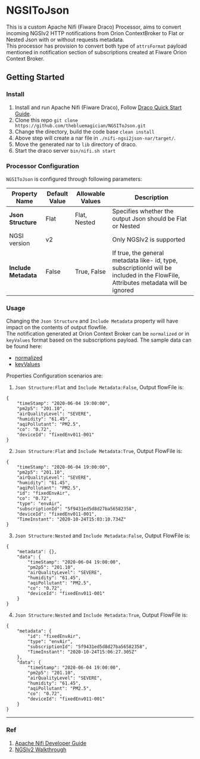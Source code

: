 # NGSIToJson
This is a custom Apache Nifi (Fiware Draco) Processor, aims to convert incoming NGSIv2 HTTP notifications from Orion ContextBroker to Flat or Nested Json with or without requests metadata.  
This processor has provision to convert both type of `attrsFormat` payload mentioned in notification section of subscriptions created at Fiware Orion Context Broker.

## Getting Started

### Install
1. Install and run Apache Nifi (Fiware Draco), Follow [Draco Quick Start Guide](https://github.com/ging/fiware-draco/blob/master/docs/quick_start_guide.md).
2. Clone this repo 
	`git clone https://github.com/thebluemagician/NGSIToJson.git`
3. Change the directory, build the code base 
   `clean install`
4. Above step will create a nar file in `./nifi-ngsi2json-nar/target/`.
5. Move the generated nar to `lib` directory of draco.
6. Start the draco server `bin/nifi.sh start`

### Processor Configuration
`NGSIToJson` is configured through following parameters:

| Property Name             | Default Value | Allowable Values | Description                                                                                                    |
| ------------------------- | ------------- | ---------------- | ---------------------------------------------------------------------------------------------------------------|
| **Json Structure**        | Flat          |  Flat, Nested    | Specifies whether the output Json should be Flat or Nested                                                     |
| NGSI version              | v2            |                  | Only NGSIv2 is supported                                                                                       |
| **Include Metadata**      | False         |  True, False     | If true, the general metadata like- id, type, subscriptionId will be included in the FlowFile, Attributes metadata will be ignored|

### Usage
Changing the `Json Structure` and `Include Metadata` property will have impact on the contents of output flowfile. 
<br>
The notification generated at Orion Context Broker can be `normalized` or in `keyValues` format based on the subscriptions payload. The sample data can be found here:
- [normalized](doc/ngsiv2_normalized_data.txt)
- [keyValues](doc/ngsiv2_keyvalues_data.txt)

Properties Configuration scenarios are:
1. `Json Structure:Flat` and `Include Metadata:False`, Output flowFile is:
```
{
    "timeStamp": "2020-06-04 19:00:00",
    "pm2p5": "201.10",
    "airQualityLevel": "SEVERE",
    "humidity": "61.45",
    "aqiPollutant": "PM2.5",
    "co": "0.72",
    "deviceId": "fixedEnv011-001"
}
```
2. `Json Structure:Flat` and `Include Metadata:True`, Output FlowFile is: 
```
{
    "timeStamp": "2020-06-04 19:00:00",
    "pm2p5": "201.10",
    "airQualityLevel": "SEVERE",
    "humidity": "61.45",
    "aqiPollutant": "PM2.5",
    "id": "fixedEnvAir",
    "co": "0.72",
    "type": "envAir",
    "subscriptionId": "5f9431ed5d8d27ba56582358",
    "deviceId": "fixedEnv011-001",
    "TimeInstant": "2020-10-24T15:03:10.734Z"
}
``` 
3. `Json Structure:Nested` and `Include Metadata:False`, Output FlowFile is:
```
{
    "metadata": {},
    "data": {
        "timeStamp": "2020-06-04 19:00:00",
        "pm2p5": "201.10",
        "airQualityLevel": "SEVERE",
        "humidity": "61.45",
        "aqiPollutant": "PM2.5",
        "co": "0.72",
        "deviceId": "fixedEnv011-001"
    }
}
```
4. `Json Structure:Nested` and `Include Metadata:True`, Output FlowFile is:
```
{
    "metadata": {
        "id": "fixedEnvAir",
        "type": "envAir",
        "subscriptionId": "5f9431ed5d8d27ba56582358",
        "TimeInstant": "2020-10-24T15:06:27.305Z"
    },
    "data": {
        "timeStamp": "2020-06-04 19:00:00",
        "pm2p5": "201.10",
        "airQualityLevel": "SEVERE",
        "humidity": "61.45",
        "aqiPollutant": "PM2.5",
        "co": "0.72",
        "deviceId": "fixedEnv011-001"
    }
}
```
---
### Ref
1. [Apache Nifi Developer Guide](https://nifi.apache.org/developer-guide.html)
2. [NGSIv2 Walkthrough](https://fiware-orion.readthedocs.io/en/master/user/ngsiv2_implementation_notes/index.html)